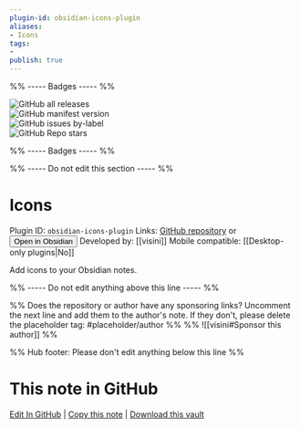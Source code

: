 ```yaml
---
plugin-id: obsidian-icons-plugin
aliases:
- Icons
tags: 
- 
publish: true
---
```


%% ----- Badges ----- %%

![GitHub all releases](https://img.shields.io/github/downloads/visini/obsidian-icons-plugin/total?color=573E7A&logo=github&style=for-the-badge)   
![GitHub manifest version](https://img.shields.io/github/manifest-json/v/visini/obsidian-icons-plugin?color=573E7A&logo=github&style=for-the-badge)   
![GitHub issues by-label](https://img.shields.io/github/issues/visini/obsidian-icons-plugin/help%20wanted?color=573E7A&logo=github&style=for-the-badge)   
![GitHub Repo stars](https://img.shields.io/github/stars/visini/obsidian-icons-plugin?color=573E7A&logo=github&style=for-the-badge)

%% ----- Badges ----- %%

%% ----- Do not edit this section ----- %%

# Icons

Plugin ID: `obsidian-icons-plugin`
Links: [GitHub repository](https://github.com/visini/obsidian-icons-plugin) or [<button id=HH>Open in Obsidian</button>](obsidian://goto-plugin?id=obsidian-icons-plugin)
Developed by: [[visini]]
Mobile compatible: [[Desktop-only plugins|No]]

Add icons to your Obsidian notes.

%% ----- Do not edit anything above this line ----- %% 

%% Does the repository or author have any sponsoring links? Uncomment the next line and add them to the author's note. If they don't, please delete the placeholder tag: #placeholder/author %%
%% ![[visini#Sponsor this author]] %%

%% Hub footer: Please don't edit anything below this line %%

# This note in GitHub

<span class="git-footer">[Edit In GitHub](https://github.dev/obsidian-community/obsidian-hub/blob/main/02%20-%20Community%20Expansions/02.05%20All%20Community%20Expansions/Plugins/obsidian-icons-plugin.md "git-hub-edit-note") | [Copy this note](https://raw.githubusercontent.com/obsidian-community/obsidian-hub/main/02%20-%20Community%20Expansions/02.05%20All%20Community%20Expansions/Plugins/obsidian-icons-plugin.md "git-hub-copy-note") | [Download this vault](https://github.com/obsidian-community/obsidian-hub/archive/refs/heads/main.zip "git-hub-download-vault") </span>
